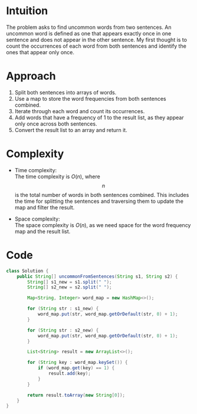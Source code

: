 # Intuition
The problem asks to find uncommon words from two sentences. An uncommon word is defined as one that appears exactly once in one sentence and does not appear in the other sentence. My first thought is to count the occurrences of each word from both sentences and identify the ones that appear only once.

# Approach
1. Split both sentences into arrays of words.
2. Use a map to store the word frequencies from both sentences combined.
3. Iterate through each word and count its occurrences.
4. Add words that have a frequency of 1 to the result list, as they appear only once across both sentences.
5. Convert the result list to an array and return it.

# Complexity
- Time complexity:  
  The time complexity is $O(n)$, where $$n$$ is the total number of words in both sentences combined. This includes the time for splitting the sentences and traversing them to update the map and filter the result.
  
- Space complexity:  
  The space complexity is $O(n)$, as we need space for the word frequency map and the result list.

# Code
```java
class Solution {
    public String[] uncommonFromSentences(String s1, String s2) {
        String[] s1_new = s1.split(" ");
        String[] s2_new = s2.split(" ");

        Map<String, Integer> word_map = new HashMap<>();

        for (String str : s1_new) {
            word_map.put(str, word_map.getOrDefault(str, 0) + 1);
        }

        for (String str : s2_new) {
            word_map.put(str, word_map.getOrDefault(str, 0) + 1);
        }

        List<String> result = new ArrayList<>();

        for (String key : word_map.keySet()) {
            if (word_map.get(key) == 1) {
                result.add(key);
            }
        }

        return result.toArray(new String[0]);
    }
}
```
